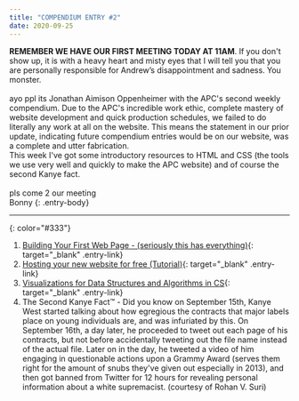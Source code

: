 ```yaml
---
title: "COMPENDIUM ENTRY #2"
date: 2020-09-25
---
```

**REMEMBER WE HAVE OUR FIRST MEETING TODAY AT 11AM**. If you don't show up, it is with a heavy heart and misty eyes that I will tell you that you are personally responsible for Andrew’s disappointment and sadness. You monster.
<br>
<br>
ayo ppl its Jonathan Aimison Oppenheimer with the APC's second weekly compendium. Due to the APC's incredible work ethic, complete mastery of website development and quick production schedules, we failed to do literally any work at all on the website. This means the statement in our prior update, indicating future compendium entries would be on our website, was a complete and utter fabrication. 
<br>
This week I've got some introductory resources to HTML and CSS (the tools we use very well and quickly to make the APC website) and of course the second Kanye fact.
<br>
<br>
pls come 2 our meeting
<br>
Bonny
{: .entry-body}

---
{: color="#333"}
1. [Building Your First Web Page - (seriously this has everything)](https://learn.shayhowe.com/html-css/building-your-first-web-page){: target="_blank" .entry-link}
2. [Hosting your new website for free (Tutorial)](https://medium.com/@svinkle/publish-and-share-your-own-website-for-free-with-github-2eff049a1cb5){: target="_blank" .entry-link}
3. [Visualizations for Data Structures and Algorithms in CS](https://www.cs.usfca.edu/~galles/visualization/Algorithms.html){: target="_blank" .entry-link}
4. The Second Kanye Fact™ - Did you know on September 15th, Kanye West started talking about how egregious the contracts that major labels place on young individuals are, and was infuriated by this. On September 16th, a day later, he proceeded to tweet out each page of his contracts, but not before accidentally tweeting out the file name instead of the actual file. Later on in the day, he tweeted a video of him engaging in questionable actions upon a Grammy Award (serves them right for the amount of snubs they've given out especially in 2013), and then got banned from Twitter for 12 hours for revealing personal information about a white supremacist. (courtesy of Rohan V. Suri)

